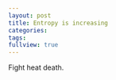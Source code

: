```yaml
---
layout: post
title: Entropy is increasing
categories: 
tags: 
fullview: true
---
```


Fight heat death.